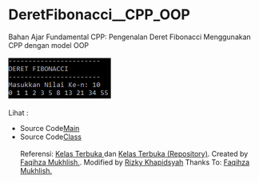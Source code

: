 # DeretFibonacci__CPP_OOP
Bahan Ajar Fundamental CPP: Pengenalan Deret Fibonacci Menggunakan CPP dengan model OOP<br><br>
<img src="https://github.com/RizkyKhapidsyah/DeretFibonacci__CPP_OOP/blob/master/Results/001.PNG"><br><br>
Lihat :<br>
- Source Code<a href="https://github.com/RizkyKhapidsyah/DeretFibonacci__CPP_OOP/blob/master/Main.cpp">Main</a><br>
- Source Code<a href="https://github.com/RizkyKhapidsyah/DeretFibonacci__CPP_OOP/blob/master/Class_Fibonacci.cpp">Class</a><br><br>
Referensi: <a href="https://www.youtube.com/user/faqihzamukhlish"> Kelas Terbuka </a> dan <a href="https://github.com/kelasterbuka"> Kelas Terbuka (Repository)</a>. Created by <a href="https://github.com/faqihza">Faqihza Mukhlish.</a>. Modified by <a href="https://facebook.com/RizkyKhafitsyah">Rizky Khapidsyah</a> Thanks To: <a href="https://www.youtube.com/channel/UCRGHjysoCemh4y7tCJQs30w/about">Faqihza Mukhlish.</a>
